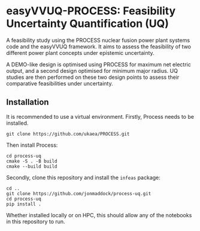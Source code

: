 # easyVVUQ-PROCESS: Feasibility Uncertainty Quantification (UQ)

A feasibility study using the PROCESS nuclear fusion power plant systems code and the easyVVUQ framework. It aims to assess the feasibility of two different power plant concepts under epistemic uncertainty.

A DEMO-like design is optimised using PROCESS for maximum net electric output, and a second design optimised for minimum major radius. UQ studies are then performed on these two design points to assess their comparative feasibilities under uncertainty.

## Installation

It is recommended to use a virtual environment. Firstly, Process needs to be installed.
```
git clone https://github.com/ukaea/PROCESS.git
```
Then install Process:
```
cd process-uq
cmake -S . -B build
cmake --build build
```

Secondly, clone this repository and install the `infeas` package:
```
cd ..
git clone https://github.com/jonmaddock/process-uq.git
cd process-uq
pip install .
```

Whether installed locally or on HPC, this should allow any of the notebooks in this repository to run.